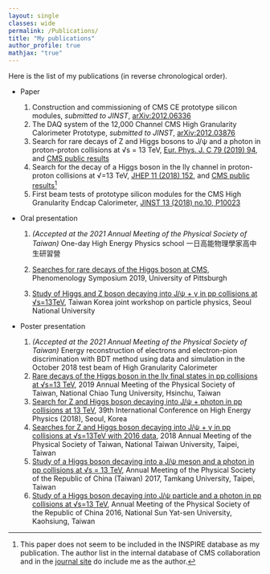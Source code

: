 ```yaml
---
layout: single
classes: wide
permalink: /Publications/
title: "My publications"
author_profile: true
mathjax: "true"
---
```


Here is the list of my publications (in reverse chronological order).

- Paper

  1. Construction and commissioning of CMS CE prototype silicon modules, _submitted to JINST_, [arXiv:2012.06336](https://arxiv.org/abs/2012.06336v1)
  2. The DAQ system of the 12,000 Channel CMS High Granularity Calorimeter Prototype, _submitted to JINST_, [arXiv:2012.03876](https://arxiv.org/abs/2012.03876v2)
  3. Search for rare decays of Z and Higgs bosons to J/&psi; and a photon in proton-proton collisions at &radic;s = 13 TeV, [Eur. Phys. J. C 79 (2019) 94](https://link.springer.com/article/10.1140%2Fepjc%2Fs10052-019-6562-5), and [CMS public results](http://cms-results.web.cern.ch/cms-results/public-results/publications/SMP-17-012/index.html)
  4. Search for the decay of a Higgs boson in the ll&gamma; channel in proton-proton collisions at &radic;=13 TeV, [JHEP 11 (2018) 152](https://link.springer.com/article/10.1007/JHEP11(2018)152), and [CMS public results](http://cms-results.web.cern.ch/cms-results/public-results/publications/HIG-17-007/index.html)[^1]
  5. First beam tests of prototype silicon modules for the CMS High Granularity Endcap Calorimeter, [JINST 13 (2018) no.10, P10023](http://iopscience.iop.org/article/10.1088/1748-0221/13/10/P10023/meta)

  [^1]: This paper does not seem to be included in the INSPIRE database as my publication. The author list in the internal database of CMS collaboration and in the [journal site](https://link.springer.com/article/10.1007/JHEP11(2018)152) do include me as the author.
- Oral presentation

  1. _(Accepted at the 2021 Annual Meeting of the Physical Society of Taiwan)_ One-day High Energy Physics school 一日高能物理學家高中生研習營

  2. <a href="https://hrjheng.github.io/pdfs/Pheno2019-CMSRareDecays.pdf" target="_blank">Searches for rare decays of the Higgs boson at CMS</a>, Phenomenology Symposium 2019, University of Pittsburgh

  3. [Study of Higgs and Z boson decaying into J/&psi; + &gamma; in pp collisions at &radic;s=13TeV](https://hrjheng.github.io/pdfs/Korea_Diboson_20170915.pdf), Taiwan Korea joint workshop on particle physics, Seoul National University

- Poster presentation
  1. _(Accepted at the 2021 Annual Meeting of the Physical Society of Taiwan)_ Energy reconstruction of electrons and electron-pion discrimination with BDT method using data and simulation in the October 2018 test beam of High Granularity Calorimeter
  2. <a href="https://hrjheng.github.io/pdfs/Poster_TPS2019.pdf" target="_blank">Rare decays of the Higgs boson in the ll&gamma; final states in pp collisions at &radic;s=13 TeV</a>, 2019 Annual Meeting of the Physical Society of Taiwan, National Chiao Tung University, Hsinchu, Taiwan
  3. <a href="https://hrjheng.github.io/pdfs/Poster_ICHEP.pdf" target="_blank">Search for Z and Higgs boson decaying into J/&psi; + photon in pp collisions at 13 TeV</a>, 39th International Conference on High Energy Physics (2018), Seoul, Korea
  4. <a href="https://hrjheng.github.io/pdfs/PosterFinal_HaoRen.pdf" target="_blank">Searches for Z and Higgs boson decaying into J/&psi; + &gamma; in pp collisions at &radic;s=13TeV with 2016 data</a>, 2018 Annual Meeting of the Physical Society of Taiwan, National Taiwan University, Taipei, Taiwan
  5. <a href="https://hrjheng.github.io/pdfs/Poster.pdf" target="_blank">Study of a Higgs boson decaying into a J/&psi; meson and a photon in pp collisions at &radic;s = 13 TeV</a>, Annual Meeting of the Physical Society of the Republic of China (Taiwan) 2017, Tamkang University, Taipei, Taiwan
  6. <a href="https://hrjheng.github.io/pdfs/PSROC_poster2ed.pdf" target="_blank">Study of a Higgs boson decaying into J/&psi; particle and a photon in pp collisions at &radic;s=13 TeV</a>, Annual Meeting of the Physical Society of the Republic of China 2016, National Sun Yat-sen University, Kaohsiung, Taiwan
